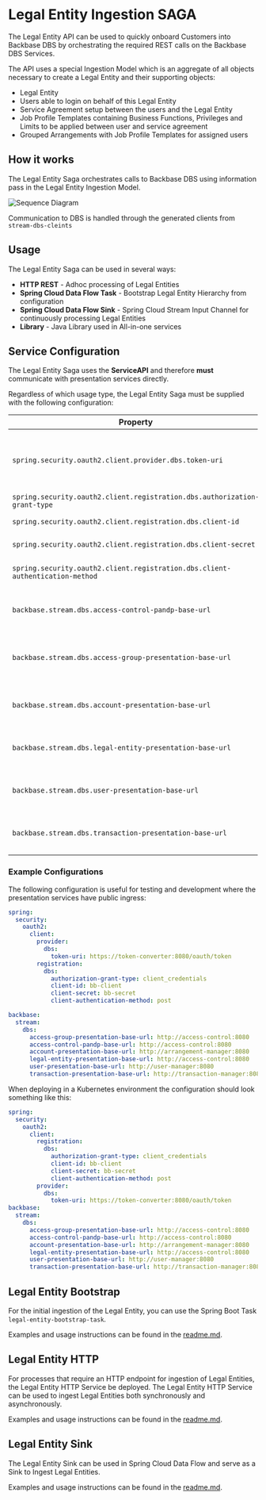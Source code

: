 # Legal Entity Ingestion SAGA

The Legal Entity API can be used to quickly onboard Customers into Backbase DBS by orchestrating the required REST calls on the Backbase DBS Services.

The API uses a special Ingestion Model which is an aggregate of all objects necessary to create a Legal Entity and their supporting objects:

* Legal Entity
* Users able to login on behalf of this Legal Entity
* Service Agreement setup between the users and the Legal Entity
* Job Profile Templates containing Business Functions, Privileges and Limits to be applied between user and service agreement
* Grouped Arrangements with Job Profile Templates for assigned users

## How it works

The Legal Entity Saga orchestrates calls to Backbase DBS using information pass in the Legal Entity Ingestion Model. 

![Sequence Diagram](docs/legal_enttiy_saga_sequence.png)

Communication to DBS is handled through the generated clients from `stream-dbs-cleints`


## Usage

The Legal Entity Saga can be used in several ways:

* **HTTP REST** - Adhoc processing of Legal Entities
* **Spring Cloud Data Flow Task** - Bootstrap Legal Entity Hierarchy from configuration
* **Spring Cloud Data Flow Sink** - Spring Cloud Stream Input Channel for continuously processing Legal Entities
* **Library** - Java Library used in All-in-one services 

## Service Configuration

The Legal Entity Saga uses the **ServiceAPI** and therefore **must** communicate with presentation services directly.
 
Regardless of which usage type, the Legal Entity Saga must be supplied with the following configuration:

| Property        | Value | Description  |
| ------------- |-------------| -----|
| `spring.security.oauth2.client.provider.dbs.token-uri`                        | https://TOKENCONVERTOR/api/token-converter/oauth/token    | The internal URL of the Platform Token Converter Service   |
| `spring.security.oauth2.client.registration.dbs.authorization-grant-type`     | client_credentials                                        | OAuth Flow  |
| `spring.security.oauth2.client.registration.dbs.client-id`                    | bb-client                                                 | OAuth Client ID |
| `spring.security.oauth2.client.registration.dbs.client-secret`                | bb-secret                                                 | OAuth Client Secret |
| `spring.security.oauth2.client.registration.dbs.client-authentication-method` | post                                                      | OAuth Authentication Method |
| `backbase.stream.dbs.access-control-pandp-base-url`                           | https://ACCESSCONTROLPANDPSERVICE/service-api/v2          | Internal URL to Access Control PandP Service |
| `backbase.stream.dbs.access-group-presentation-base-url`                      | https://ACCESSGROUPPRESENTATIONSERVICE/service-api/v2     | Internal URL to Access Group Presentation Service |
| `backbase.stream.dbs.account-presentation-base-url`                           | https://ACCOUNTPRESENTATIONSERVICE/service-api/v2         | Internal URL to Account Presentation Service |
| `backbase.stream.dbs.legal-entity-presentation-base-url`                      | https://LEGALENTITYPRESENTATIONSERVICE/service-api/v2     | Internal URL to Legal Entity Presentation Service
| `backbase.stream.dbs.user-presentation-base-url`                              | https://USERPRESENTATIONSERVICE/service-api/v2            | Internal URL to User Presentation Service |
| `backbase.stream.dbs.transaction-presentation-base-url`                       | https://TRANSACTIONPRESENTATIONSERVICE/service-api/v2     | Internal URL to Transaction Presentation Service |

### Example Configurations
The following configuration is useful for testing and development where the presentation services have public ingress:

```yaml
spring:
  security:
    oauth2:
      client:
        provider:
          dbs:
            token-uri: https://token-converter:8080/oauth/token
        registration:
          dbs:
            authorization-grant-type: client_credentials
            client-id: bb-client
            client-secret: bb-secret
            client-authentication-method: post

backbase:
  stream:
    dbs:
      access-group-presentation-base-url: http://access-control:8080
      access-control-pandp-base-url: http://access-control:8080
      account-presentation-base-url: http://arrangement-manager:8080
      legal-entity-presentation-base-url: http://access-control:8080
      user-presentation-base-url: http://user-manager:8080
      transaction-presentation-base-url: http://transaction-manager:8080
```

When deploying in a Kubernetes environment the configuration should look something like this:

```yaml
spring:
  security:
    oauth2:
      client:
        registration:
          dbs:
            authorization-grant-type: client_credentials
            client-id: bb-client
            client-secret: bb-secret
            client-authentication-method: post
        provider:
          dbs:
            token-uri: https://token-converter:8080/oauth/token
backbase:
  stream:
    dbs:
      access-group-presentation-base-url: http://access-control:8080
      access-control-pandp-base-url: http://access-control:8080
      account-presentation-base-url: http://arrangement-manager:8080
      legal-entity-presentation-base-url: http://access-control:8080
      user-presentation-base-url: http://user-manager:8080
      transaction-presentation-base-url: http://transaction-manager:8080
```

## Legal Entity Bootstrap

For the initial ingestion of the Legal Entity, you can use the Spring Boot Task `legal-entity-bootstrap-task`. 

Examples and usage instructions can be found in the [readme.md](legal-entity-bootstrap-task/readme.md).


## Legal Entity HTTP

For processes that require an HTTP endpoint for ingestion of Legal Entities, the Legal Entity HTTP Service be deployed. 
The Legal Entity HTTP Service can be used to ingest Legal Entities both synchronously and asynchronously.

Examples and usage instructions can be found in the [readme.md](legal-entity-http/readme.md).


## Legal Entity Sink

The Legal Entity Sink can be used in Spring Cloud Data Flow and serve as a Sink to Ingest Legal Entities. 

Examples and usage instructions can be found in the [readme.md](legal-entity-sink/readme.md). 